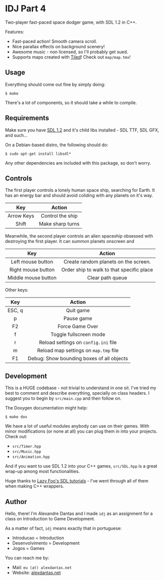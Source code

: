 # IDJ Part 4

Two-player fast-paced space dodger game, with SDL 1.2 in C++.

Features:

* Fast-paced action! Smooth camera scroll.
* Nice parallax effects on background scenery!
* Awesome music - non licensed, so I'll probably get sued.
* Supports maps created with [Tiled][tiled]! Check out `map/map.tmx`!

## Usage

Everything should come out fine by simply doing:

    $ make

There's a lot of components, so it should take a while to compile.

## Requirements

Make sure you have [SDL 1.2][sdl] and it's child libs installed -
SDL TTF, SDL GFX, and such...

On a Debian-based distro, the following should do:

    $ sudo apt-get install libsdl*

Any other dependencies are included with this package, so don't
worry.

## Controls

The first player controls a lonely human space ship, searching for Earth.
It has an energy bar and should avoid coliding with any planets on it's way.

| Key        | Action           |
| :--------: | :--------------: |
| Arrow Keys | Control the ship |
| Shift      | Make sharp turns |

Meanwhile, the second player controls an alien spaceship obsessed with
destroying the first player. It can summon planets onscreen and

| Key                 | Action                                    |
| :-----------------: | :---------------------------------------: |
| Left mouse button   | Create random planets on the screen.      |
| Right mouse button  | Order ship to walk to that specific place |
| Middle mouse button | Clear path queue                          |

Other keys:

| Key                | Action                                    |
| :----------------: | :---------------------------------------: |
| ESC, q             | Quit game |
| p                  | Pause game |
| F2                 | Force Game Over |
| f                  | Toggle fullscreen mode |
| r                  | Reload settings on `config.ini` file |
| m                  | Reload map settings on `map.tmp` file |
| F1                 | Debug: Show bounding boxes of all objects |

## Development

This is a HUGE codebase - not trivial to understand in one sit.
I've tried my best to comment and describe everything, specially
on class headers.
I suggest you to begin by `src/main.cpp` and then follow on.

The Doxygen documentation might help:

    $ make dox

We have a lot of useful modules anybody can use on their games.
With minor modifications (or none at all) you can plug them in
into your projects. Check out:

* `src/Timer.hpp`
* `src/Music.hpp`
* `src/Animation.hpp`

And if you want to use SDL 1.2 into your C++ games, `src/SDL.hpp`
is a great wrap-up among most functionalities.

Huge thanks to [Lazy Foo's SDL tutorials][lazyfoo] - I've went
through all of them when making C++ wrappers.

## Author

Hello, there! I'm Alexandre Dantas and I made `idj` as an assignment for a class
on Introduction to Game Development.

As a matter of fact, `idj` means exactly that in portuguese:

* Introducao = Introduction
* Desenvolvimento = Development
* Jogos = Games

You can reach me by:

* Mail: `eu (at) alexdantas.net`
* Website: [alexdantas.net](http://alexdantas.net)

[sdl]: http://www.libsdl.org/download-1.2.php
[tiled]: http://www.mapeditor.org/
[lazyfoo]: http://lazyfoo.net/SDL_tutorials/

